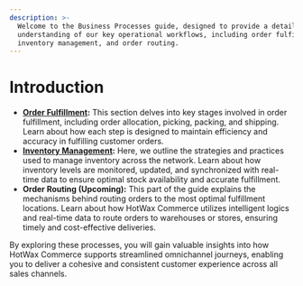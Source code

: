```yaml
---
description: >-
  Welcome to the Business Processes guide, designed to provide a detailed
  understanding of our key operational workflows, including order fulfillment, 
  inventory management, and order routing.
---
```


# Introduction

* [**Order Fulfillment**](https://docs.hotwax.co/documents/store-operations/orders/fulfillment/shiporders)**:** &#x54;his section delves into key stages involved in order fulfillment, including order allocation, picking, packing, and shipping. Learn about how each step is designed to maintain efficiency and accuracy in fulfilling customer orders.
* [**Inventory Management**](https://docs.hotwax.co/documents/learn-hotwax-oms/business-processes/inventory-management-bp)**:** Here, we outline the strategies and practices used to manage inventory across the network. Learn about how inventory levels are monitored, updated, and synchronized with real-time data to ensure optimal stock availability and accurate fulfillment.
* **Order Routing (Upcoming):** This part of the guide explains the mechanisms behind routing orders to the most optimal fulfillment locations. Learn about how HotWax Commerce utilizes intelligent logics and real-time data to route orders to warehouses or stores, ensuring timely and cost-effective deliveries.

By exploring these processes, you will gain valuable insights into how HotWax Commerce supports streamlined omnichannel journeys, enabling you to deliver a cohesive and consistent customer experience across all sales channels.
